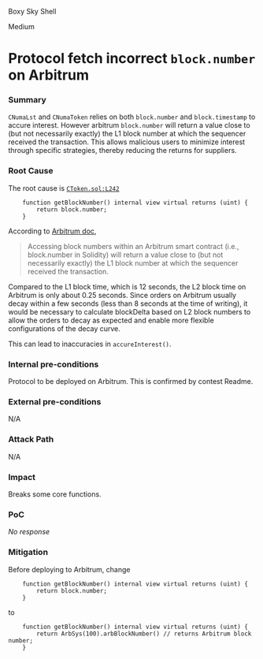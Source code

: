 Boxy Sky Shell

Medium

# Protocol fetch incorrect `block.number` on Arbitrum

### Summary

`CNumaLst` and `CNumaToken` relies on both `block.number` and `block.timestamp` to accure interest. However arbitrum `block.number` will return a value close to (but not necessarily exactly) the L1 block number at which the sequencer received the transaction. This allows malicious users to minimize interest through specific strategies, thereby reducing the returns for suppliers.

### Root Cause

The root cause is [`CToken.sol:L242`](https://github.com/sherlock-audit/2024-12-numa-audit/blob/main/Numa/contracts/lending/CToken.sol#L241C1-L243C6)
```solidity
    function getBlockNumber() internal view virtual returns (uint) {
        return block.number;
    }
```
According to [Arbitrum doc](https://docs.arbitrum.io/build-decentralized-apps/arbitrum-vs-ethereum/block-numbers-and-time#ethereum-block-numbers-within-arbitrum),
> Accessing block numbers within an Arbitrum smart contract (i.e., block.number in Solidity) will return a value close to (but not necessarily exactly) the L1 block number at which the sequencer received the transaction.

Compared to the L1 block time, which is 12 seconds, the L2 block time on Arbitrum is only about 0.25 seconds. Since orders on Arbitrum usually decay within a few seconds (less than 8 seconds at the time of writing), it would be necessary to calculate blockDelta based on L2 block numbers to allow the orders to decay as expected and enable more flexible configurations of the decay curve.

This can lead to inaccuracies in `accureInterest()`.

### Internal pre-conditions

Protocol to be deployed on Arbitrum. This is confirmed by contest Readme.

### External pre-conditions

N/A

### Attack Path

N/A

### Impact

Breaks some core functions.

### PoC

_No response_

### Mitigation

Before deploying to Arbitrum, change
```solidity
    function getBlockNumber() internal view virtual returns (uint) {
        return block.number;
    }
```
to
```solidity
    function getBlockNumber() internal view virtual returns (uint) {
        return ArbSys(100).arbBlockNumber() // returns Arbitrum block number;
    }
```